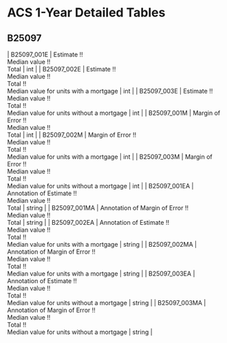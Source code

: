 # ACS 1-Year Detailed Tables

## B25097

| B25097_001E | Estimate !!<br>Median value !!<br>Total | int |
| B25097_002E | Estimate !!<br>Median value !!<br>Total !!<br>Median value for units with a mortgage | int |
| B25097_003E | Estimate !!<br>Median value !!<br>Total !!<br>Median value for units without a mortgage | int |
| B25097_001M | Margin of Error !!<br>Median value !!<br>Total | int |
| B25097_002M | Margin of Error !!<br>Median value !!<br>Total !!<br>Median value for units with a mortgage | int |
| B25097_003M | Margin of Error !!<br>Median value !!<br>Total !!<br>Median value for units without a mortgage | int |
| B25097_001EA | Annotation of Estimate !!<br>Median value !!<br>Total | string |
| B25097_001MA | Annotation of Margin of Error !!<br>Median value !!<br>Total | string |
| B25097_002EA | Annotation of Estimate !!<br>Median value !!<br>Total !!<br>Median value for units with a mortgage | string |
| B25097_002MA | Annotation of Margin of Error !!<br>Median value !!<br>Total !!<br>Median value for units with a mortgage | string |
| B25097_003EA | Annotation of Estimate !!<br>Median value !!<br>Total !!<br>Median value for units without a mortgage | string |
| B25097_003MA | Annotation of Margin of Error !!<br>Median value !!<br>Total !!<br>Median value for units without a mortgage | string |

